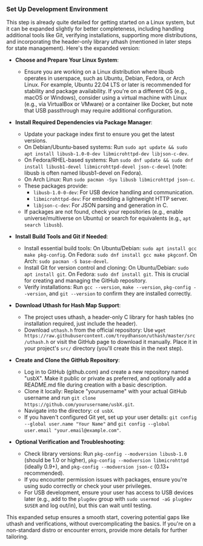 ### Set Up Development Environment

This step is already quite detailed for getting started on a Linux system, but it can be expanded slightly for better completeness, including handling additional tools like Git, verifying installations, supporting more distributions, and incorporating the header-only library uthash (mentioned in later steps for state management). Here's the expanded version:

- **Choose and Prepare Your Linux System**:
  - Ensure you are working on a Linux distribution where libusb operates in userspace, such as Ubuntu, Debian, Fedora, or Arch Linux. For example, Ubuntu 22.04 LTS or later is recommended for stability and package availability. If you're on a different OS (e.g., macOS or Windows), consider using a virtual machine with Linux (e.g., via VirtualBox or VMware) or a container like Docker, but note that USB passthrough may require additional configuration.

- **Install Required Dependencies via Package Manager**:
  - Update your package index first to ensure you get the latest versions.
  - On Debian/Ubuntu-based systems: Run `sudo apt update && sudo apt install libusb-1.0-0-dev libmicrohttpd-dev libjson-c-dev`.
  - On Fedora/RHEL-based systems: Run `sudo dnf update && sudo dnf install libusb1-devel libmicrohttpd-devel json-c-devel` (note: libusb is often named libusb1-devel on Fedora).
  - On Arch Linux: Run `sudo pacman -Syu libusb libmicrohttpd json-c`.
  - These packages provide:
    - `libusb-1.0-0-dev`: For USB device handling and communication.
    - `libmicrohttpd-dev`: For embedding a lightweight HTTP server.
    - `libjson-c-dev`: For JSON parsing and generation in C.
  - If packages are not found, check your repositories (e.g., enable universe/multiverse on Ubuntu) or search for equivalents (e.g., `apt search libusb`).

- **Install Build Tools and Git if Needed**:
  - Install essential build tools: On Ubuntu/Debian: `sudo apt install gcc make pkg-config`. On Fedora: `sudo dnf install gcc make pkgconf`. On Arch: `sudo pacman -S base-devel`.
  - Install Git for version control and cloning: On Ubuntu/Debian: `sudo apt install git`. On Fedora: `sudo dnf install git`. This is crucial for creating and managing the GitHub repository.
  - Verify installations: Run `gcc --version`, `make --version`, `pkg-config --version`, and `git --version` to confirm they are installed correctly.

- **Download Uthash for Hash Map Support**:
  - The project uses uthash, a header-only C library for hash tables (no installation required, just include the header).
  - Download `uthash.h` from the official repository: Use `wget https://raw.githubusercontent.com/troydhanson/uthash/master/src/uthash.h` or visit the GitHub page to download it manually. Place it in your project's `src/` directory (you'll create this in the next step).

- **Create and Clone the GitHub Repository**:
  - Log in to GitHub (github.com) and create a new repository named "usbX". Make it public or private as preferred, and optionally add a README.md file during creation with a basic description.
  - Clone it locally: Replace "yourusername" with your actual GitHub username and run `git clone https://github.com/yourusername/usbX.git`.
  - Navigate into the directory: `cd usbX`.
  - If you haven't configured Git yet, set up your user details: `git config --global user.name "Your Name"` and `git config --global user.email "your.email@example.com"`.

- **Optional Verification and Troubleshooting**:
  - Check library versions: Run `pkg-config --modversion libusb-1.0` (should be 1.0 or higher), `pkg-config --modversion libmicrohttpd` (ideally 0.9+), and `pkg-config --modversion json-c` (0.13+ recommended).
  - If you encounter permission issues with packages, ensure you're using sudo correctly or check your user privileges.
  - For USB development, ensure your user has access to USB devices later (e.g., add to the `plugdev` group with `sudo usermod -aG plugdev $USER` and log out/in), but this can wait until testing.

This expanded setup ensures a smooth start, covering potential gaps like uthash and verifications, without overcomplicating the basics. If you're on a non-standard distro or encounter errors, provide more details for further tailoring.
